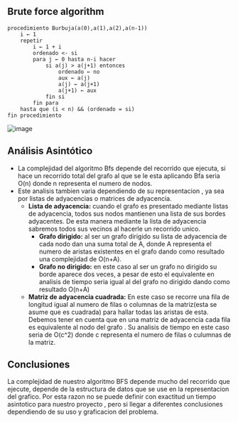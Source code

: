 ## Brute force algorithm
```
procedimiento Burbuja(a(0),a(1),a(2),a(n-1))
	i ← 1 
	repetir
		i ← 1 + i
		ordenado <- si
		para j ← 0 hasta n-i hacer
			si a(j) > a(j+1) entonces
				ordenado ← no
				aux ← a(j)
				a(j) ← a(j+1)
				a(j+1) ← aux
			fin si
		fin para
	hasta que (i < n) && (ordenado = si)
fin procedimiento 
```
![image](https://upload.wikimedia.org/wikipedia/commons/3/37/Bubble_sort_animation.gif)

## Análisis Asintótico
- La complejidad del algoritmo Bfs depende del recorrido que ejecuta, si hace un recorrido total del grafo al que se le esta aplicando Bfa seria O(n) donde n representa el numero   de nodos.
 - Este analisis tambien varia dependiendo de su representacion , ya sea por listas de adyacencias o matrices de adyacencia.
     - **Lista de adyacencia:** cuando el grafo es presentado mediante listas de adyacencia, todos sus nodos mantienen una lista de sus bordes adyacentes. De esta manera mediante la lista de adyacencia sabremos todos sus vecinos al hacerle un recorrido unico.
          - **Grafo dirigido:** al ser un grafo dirigido su lista de adyacencia de cada nodo dan una suma total de A, donde A representa el numero de aristas existentes en el grafo dando como resultado una complejidad de O(n+A).
          - **Grafo no dirigido:** en este caso al ser un grafo no dirigido  su borde aparece dos veces, a pesar de esto el equivalente en analisis de tiempo seria igual al del grafo no dirigido dando como resultado O(n+A)
     - **Matriz de adyacencia cuadrada:** En este caso se recorre una fila  de longitud igual al numero de filas o columnas de la matriz(esta se asume que es cuadrada) para hallar todas las aristas de esta. Debemos tener en cuenta que  en una matriz de adyacencia cada fila es equivalente al nodo del grafo . Su analisis de tiempo en este caso seria de O(c^2) donde c representa el numero de filas o culumnas de la matriz.
 ## Conclusiones
 La complejidad de nuestro algoritmo BFS depende mucho del recorrido que ejecute, depende de la estructura de datos que se use en la representacion del grafico. Por esta razon no se puede definir con exactitud un tiempo asintotico para nuestro proyecto , pero si llegar a diferentes conclusiones dependiendo de su uso y graficacion del problema.
